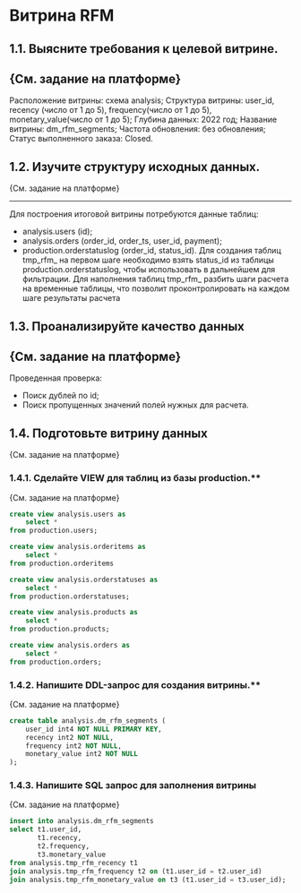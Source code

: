 # Витрина RFM

## 1.1. Выясните требования к целевой витрине.

{См. задание на платформе}
-----------
Расположение витрины: схема analysis;
Структура витрины: user_id, recency (число от 1 до 5), frequency(число от 1 до 5), monetary_value(число от 1 до 5);
Глубина данных: 2022 год;
Название витрины: dm_rfm_segments;
Частота обновления: без обновления;
Статус выполненного заказа: Closed.

## 1.2. Изучите структуру исходных данных.

{См. задание на платформе}

-----------
Для построения итоговой витрины потребуются данные таблиц:
- analysis.users (id);
- analysis.orders (order_id, order_ts, user_id, payment);
- production.orderstatuslog (order_id, status_id).
Для создания таблиц tmp_rfm_ на первом шаге необходимо взять status_id
из таблицы production.orderstatuslog, чтобы использовать в дальнейшем
для фильтрации.
Для наполнения таблиц tmp_rfm_ разбить шаги расчета на временные таблицы, что позволит 
проконтролировать на каждом шаге результаты расчета

## 1.3. Проанализируйте качество данных

{См. задание на платформе}
-----------
Проведенная проверка:
- Поиск дублей по id;
- Поиск пропущенных значений полей нужных для расчета.

## 1.4. Подготовьте витрину данных

{См. задание на платформе}
### 1.4.1. Сделайте VIEW для таблиц из базы production.**

{См. задание на платформе}
```SQL
create view analysis.users as
    select *
from production.users;

create view analysis.orderitems as
    select *
from production.orderitems

create view analysis.orderstatuses as
    select *
from production.orderstatuses;

create view analysis.products as
    select *
from production.products;

create view analysis.orders as
    select *
from production.orders;


```

### 1.4.2. Напишите DDL-запрос для создания витрины.**

{См. задание на платформе}
```SQL
create table analysis.dm_rfm_segments (
    user_id int4 NOT NULL PRIMARY KEY,
    recency int2 NOT NULL,
    frequency int2 NOT NULL,
    monetary_value int2 NOT NULL
);


```

### 1.4.3. Напишите SQL запрос для заполнения витрины

{См. задание на платформе}
```SQL
insert into analysis.dm_rfm_segments
select t1.user_id,
       t1.recency,
       t2.frequency,
       t3.monetary_value
from analysis.tmp_rfm_recency t1
join analysis.tmp_rfm_frequency t2 on (t1.user_id = t2.user_id)
join analysis.tmp_rfm_monetary_value on t3 (t1.user_id = t3.user_id);


```




